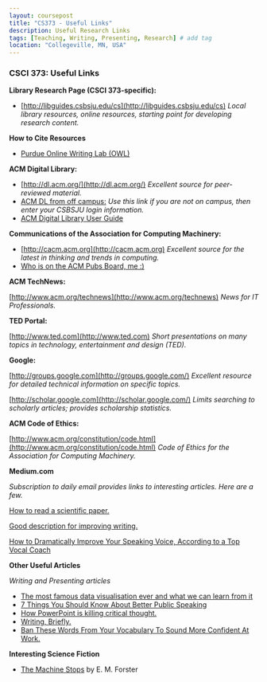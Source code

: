 ```yaml
---
layout: coursepost
title: "CS373 - Useful Links"
description: Useful Research Links
tags: [Teaching, Writing, Presenting, Research] # add tag
location: "Collegeville, MN, USA"
---
```


### CSCI 373: Useful Links

**Library Research Page (CSCI 373-specific):**

- [http://libguides.csbsju.edu/cs](http://libguides.csbsju.edu/cs) _Local library resources, online resources, starting point for developing research content._

**How to Cite Resources**
- [Purdue Online Writing Lab (OWL)](https://owl.purdue.edu/owl/purdue_owl.html)

**ACM Digital Library:**

- [http://dl.acm.org/](http://dl.acm.org/) _Excellent source for peer-reviewed material._
- [ACM DL from off campus:](https://dl-acm-org.ezproxy.csbsju.edu/search/advanced) _Use this link if you are not on campus, then enter your CSBSJU login information._
- [ACM Digital Library User Guide](https://libraries.acm.org/binaries/content/assets/libraries/acm-digital-library-user-guide.pdf)

**Communications of the Association for Computing Machinery:**

- [http://cacm.acm.org](http://cacm.acm.org) _Excellent source for the latest in thinking and trends in computing._
- [Who is on the ACM Pubs Board, me :)](https://www.acm.org/publications/publications-board-committees)

**ACM TechNews:**

[http://www.acm.org/technews](http://www.acm.org/technews) _News for IT Professionals._

**TED Portal:**

[http://www.ted.com](http://www.ted.com) _Short presentations on many topics in technology, entertainment and design (TED)._

**Google:**

[http://groups.google.com](http://groups.google.com/) _Excellent resource for detailed technical information on specific topics._

[http://scholar.google.com](http://scholar.google.com/) _Limits searching to scholarly articles; provides scholarship statistics._

**ACM Code of Ethics:**

[http://www.acm.org/constitution/code.html](http://www.acm.org/constitution/code.html) _Code of Ethics for the Association for Computing Machinery._

**Medium.com**

_Subscription to daily email provides links to interesting articles.  Here are a few._

[How to read a scientific paper.](https://medium.com/elysium-health/how-to-read-a-scientific-paper-695188037080)

[Good description for improving writing.](https://medium.com/practicecomesfirst/dr-jordan-b-petersons-10-step-guide-to-clearer-thinking-through-essay-writing-1ab79a94937)

[How to Dramatically Improve Your Speaking Voice, According to a Top Vocal Coach](https://medium.com/better-humans/how-to-dramatically-improve-your-speaking-voice-according-to-a-top-vocal-coach-4ae67cdb160d)

**Other Useful Articles**

_Writing and Presenting articles_

- [The most famous data visualisation ever and what we can learn from it](https://towardsdatascience.com/the-most-famous-data-visualisation-ever-and-what-we-can-learn-from-it-abcdfa772548)
- [7 Things You Should Know About Better Public Speaking](https://medium.com/digital-marketing-enthusiast/7-things-you-should-know-about-better-public-speaking-7a30c48507a4)
- [How PowerPoint is killing critical thought.](https://www.theguardian.com/commentisfree/2015/sep/23/powerpoint-thought-students-bullet-points-information?CMP=ema_565a)
- [Writing, Briefly.](http://www.paulgraham.com/writing44.html)
- [Ban These Words From Your Vocabulary To Sound More Confident At Work.](https://www.forbes.com/sites/melodywilding/2016/06/20/ban-these-words-from-your-vocabulary-to-sound-more-confident-at-work/#63c084361807)

**Interesting Science Fiction**

- [The Machine Stops](http://www.visbox.com/prajlich/forster.html) by E. M. Forster
